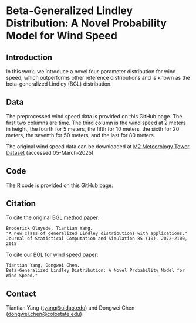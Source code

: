 # Beta-Generalized Lindley Distribution: A Novel Probability Model for Wind Speed

## Introduction
In this work, we introduce a novel four-parameter distribution for wind speed, which outperforms other reference distributions and is known as the beta-generalized
Lindley (BGL) distribution. 

## Data
The preprocessed wind speed data is provided on this GitHub page. The first two columns are time. The third column is the wind speed at 2 meters in height, the fourth for 5 meters, the fifth for 10 meters, the sixth for 20 meters, the seventh for 50 meters, and the last for 80 meters. 

The original wind speed data can be downloaded at [M2 Meteorology Tower Dataset](https://midcdmz.nrel.gov/apps/sitehome.pl?site=NWTC) (accessed 05-March-2025)

## Code
The R code is provided on this GitHub page. 

## Citation
To cite the original [BGL method paper](https://www.tandfonline.com/doi/abs/10.1080/00949655.2014.917308):

```
Broderick Oluyede, Tiantian Yang.
"A new class of generalized Lindley distributions with applications."
Journal of Statistical Computation and Simulation 85 (10), 2072–2100, 2015
```

To cite our [BGL for wind speed paper](https://arXiv.): 
```
Tiantian Yang, Dongwei Chen.
Beta-Generalized Lindley Distribution: A Novel Probability Model for Wind Speed."
```
## Contact  
Tiantian Yang (tyang@uidao.edu) and Dongwei Chen (dongwei.chen@colostate.edu)

